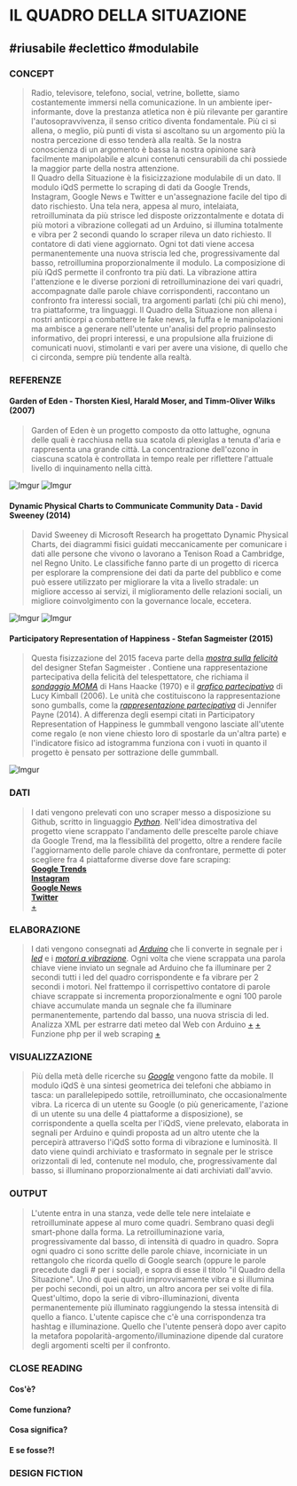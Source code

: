 # IL QUADRO DELLA SITUAZIONE
## #riusabile #eclettico #modulabile
### CONCEPT
>Radio, televisore, telefono, social, vetrine, bollette, siamo costantemente immersi nella comunicazione. In un ambiente iper-informante, dove la prestanza atletica non è più rilevante per garantire l'autosopravvivenza, il senso critico diventa fondamentale. Più ci si allena, o meglio, più punti di vista si ascoltano su un argomento più la nostra percezione di esso tenderà alla realtà. Se la nostra conoscienza di un argomento è bassa la nostra opinione sarà facilmente manipolabile e alcuni contenuti censurabili da chi possiede la maggior parte della nostra attenzione.  
Il Quadro della Situazione è la fisicizzazione modulabile di un dato. Il modulo iQdS permette lo scraping di dati da Google Trends, Instagram, Google News e Twitter e un'assegnazione facile del tipo di dato rischiesto. Una tela nera, appesa al muro, intelaiata, retroilluminata da più strisce led disposte orizzontalmente e dotata di più motori a vibrazione collegati ad un Arduino, si illumina totalmente e vibra per 2 secondi quando lo scraper rileva un dato richiesto. Il contatore di dati viene aggiornato. Ogni tot dati viene accesa permanentemente una nuova striscia led che, progressivamente dal basso, retroillumina proporzionalmente il modulo. La composizione di più iQdS permette il confronto tra più dati. La vibrazione attira l'attenzione e le diverse porzioni di retroilluminazione dei vari quadri, accompagnate dalle parole chiave corrispondenti, raccontano un confronto fra interessi sociali, tra argomenti parlati (chi più chi meno), tra piattaforme, tra linguaggi.
Il Quadro della Situazione non allena i nostri anticorpi a combattere le fake news, la fuffa e le manipolazioni ma ambisce a generare nell'utente un'analisi del proprio palinsesto informativo, dei propri interessi, e una propulsione alla fruizione di comunicati nuovi, stimolanti e vari per avere una visione, di quello che ci circonda, sempre più tendente alla realtà.

### REFERENZE
#### Garden of Eden - Thorsten Kiesl, Harald Moser, and Timm-Oliver Wilks (2007)
>Garden of Eden è un progetto composto da otto lattughe, ognuna delle quali è racchiusa nella sua scatola di plexiglas a tenuta d'aria e rappresenta una grande città. La concentrazione dell'ozono in ciascuna scatola è controllata in tempo reale per riflettere l'attuale livello di inquinamento nella città.

![Imgur](https://imgur.com/klqOLAD.png)
![Imgur](https://imgur.com/vcyNAR7.png)


#### Dynamic Physical Charts to Communicate Community Data - David Sweeney (2014)
>David Sweeney di Microsoft Research ha progettato Dynamic Physical Charts, dei diagrammi fisici guidati meccanicamente per comunicare i dati alle persone che vivono o lavorano a Tenison Road a Cambridge, nel Regno Unito. Le classifiche fanno parte di un progetto di ricerca  per esplorare la comprensione dei dati da parte del pubblico e come può essere utilizzato per migliorare la vita a livello stradale: un migliore accesso ai servizi, il miglioramento delle relazioni sociali, un migliore coinvolgimento con la governance locale, eccetera.

![Imgur](https://imgur.com/4YV4mHd.jpg)
![Imgur](https://imgur.com/UuHG6N1.jpg)


#### Participatory Representation of Happiness - Stefan Sagmeister (2015)
>Questa fisizzazione del 2015 faceva parte della [*mostra sulla felicità*](https://sagmeisterwalsh.com/work/all/the-happy-show/) del designer Stefan Sagmeister . Contiene una rappresentazione partecipativa della felicità del telespettatore, che richiama il [*sondaggio MOMA*](http://dataphys.org/list/moma-poll-haackes-participatory-bar-chart/) di  Hans Haacke  (1970) e  il [*grafico partecipativo*](http://dataphys.org/list/physical-bar-charts/) di Lucy Kimball  (2006). Le unità che costituiscono la rappresentazione sono gumballs, come  la [*rappresentazione partecipativa*](http://dataphys.org/list/physical-visual-sedimentation/) di Jennifer Payne  (2014). A differenza degli esempi citati in Participatory Representation of Happiness le gummball vengono lasciate all'utente come regalo (e non viene chiesto loro di spostarle da un'altra parte) e l'indicatore fisico ad istogramma funziona con i vuoti in quanto il progetto è pensato per sottrazione delle gummball.

![Imgur](https://imgur.com/VIYKCmJ.jpg)



### DATI
>I dati vengono prelevati con uno scraper messo a disposizione su Github, scritto in linguaggio [*Python*](https://www.python.org/about/apps/). Nell'idea dimostrativa del progetto viene scrappato l'andamento delle prescelte parole chiave da Google Trend, ma la flessibilità del progetto, oltre a rendere facile l'aggiornamento delle parole chiave da confrontare, permette di poter scegliere fra 4 piattaforme diverse dove fare scraping:  
[**Google Trends**](https://github.com/clintonboys/trendy-scraper)  
[**Instagram**](https://github.com/rarcega/instagram-scraper)  
[**Google News**](https://github.com/jm-contreras/google-news)  
[**Twitter**](https://github.com/taspinar/twitterscraper)  
[+](https://www.lombardoandrea.com/funzione-php-per-il-web-scraping/)


### ELABORAZIONE
>I dati vengono consegnati ad [*Arduino*](https://www.arduino.cc/) che li converte in segnale per i [*led*](https://www.pannelloled.it/striscia-led-singola-rgb-5m-60led) e i [*motori a vibrazione*](https://www.cariatielettronica.eu/motori/2653-motore-a-vibrazione-vibratore-15v-arduino.html). Ogni volta che viene scrappata una parola chiave viene inviato un segnale ad Arduino che fa illuminare per 2 secondi tutti i led del quadro corrispondente e fa vibrare per 2 secondi i motori. Nel frattempo il corrispettivo contatore di parole chiave scrappate si incrementa proporzionalmente e ogni 100 parole chiave accumulate manda un segnale che fa illuminare permanentemente, partendo dal basso, una nuova striscia di led.  
Analizza XML per estrarre dati meteo dal Web con Arduino [+](http://forum.arduino.cc/index.php/topic,39023.0.html) [+](https://forum.arduino.cc/index.php?topic=224719.0)  
Funzione php per il web scraping [+](https://www.lombardoandrea.com/funzione-php-per-il-web-scraping/)  

### VISUALIZZAZIONE
>Più della metà delle ricerche su [*Google*](https://www.theverge.com/2015/10/8/9480779/google-search-mobile-vs-desktop-2015) vengono fatte da mobile. Il modulo iQdS è una sintesi geometrica dei telefoni che abbiamo in tasca: un parallelepipedo sottile, retroilluminato, che occasionalmente vibra. La ricerca di un utente su Google (o più genericamente, l'azione di un utente su una delle 4 piattaforme a disposizione), se corrispondente a quella scelta per l'iQdS, viene prelevato, elaborata in segnali per Arduino e quindi proposta ad un altro utente che la percepirà attraverso l'iQdS sotto forma di vibrazione e luminosità. Il dato viene quindi archiviato e trasformato in segnale per le strisce orizzontali di led, contenute nel modulo, che, progressivamente dal basso, si illuminano proporzionalmente ai dati archiviati dall'avvio.



### OUTPUT
>L'utente entra in una stanza, vede delle tele nere intelaiate e retroilluminate appese al muro come quadri. Sembrano quasi degli smart-phone dalla forma. La retroilluminazione varia, progressivamente dal basso, di intensità di quadro in quadro. Sopra ogni quadro ci sono scritte delle parole chiave, incorniciate in un rettangolo che ricorda quello di Google search (oppure le parole precedute dagli # per i social), e sopra di esse il titolo "il Quadro della Situazione". Uno di quei quadri improvvisamente vibra e si illumina per pochi secondi, poi un altro, un altro ancora per sei volte di fila. Quest'ultimo, dopo la serie di vibro-illuminazioni, diventa permanentemente più illuminato raggiungendo la stessa intensità di quello a fianco. L'utente capisce che c'è una corrispondenza tra hashtag e illuminazione. Quello che l'utente penserà dopo aver capito la metafora popolarità-argomento/illuminazione dipende dal curatore degli argomenti scelti per il confronto.



### CLOSE READING
#### Cos'è?
>
#### Come funziona?
>
#### Cosa significa?
>
#### E se fosse?!
>



### DESIGN FICTION
>
